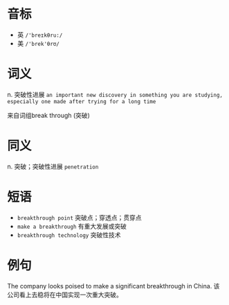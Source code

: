 # 音标

- 英 `/'breɪkθru:/`
- 美 `/'brek'θrʊ/`

# 词义

n. 突破性进展
`an important new discovery in something you are studying, especially one made after trying for a long time`



来自词组break through (突破)

# 同义

n. 突破；突破性进展
`penetration`

# 短语

- `breakthrough point` 突破点；穿透点；贯穿点
- `make a breakthrough` 有重大发展或突破
- `breakthrough technology` 突破性技术

# 例句

The company looks poised to make a significant breakthrough in China.
该公司看上去稳将在中国实现一次重大突破。


